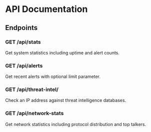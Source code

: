 # API Documentation

## Endpoints

### GET /api/stats
Get system statistics including uptime and alert counts.

### GET /api/alerts
Get recent alerts with optional limit parameter.

### GET /api/threat-intel/<ip>
Check an IP address against threat intelligence databases.

### GET /api/network-stats
Get network statistics including protocol distribution and top talkers. 